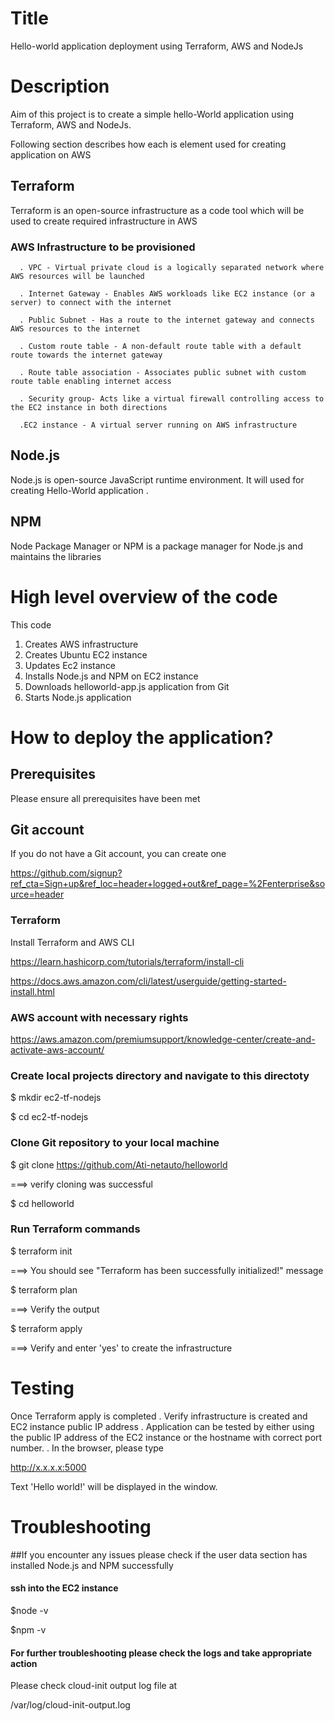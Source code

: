 # Title
Hello-world application deployment using Terraform, AWS and NodeJs

# Description
Aim of this project is to create a simple hello-World application using Terraform, AWS and NodeJs. 

Following section describes how each is element used for creating application on AWS 

## Terraform 
Terraform is an open-source infrastructure as a code tool which will be used to create required infrastructure in AWS

### AWS Infrastructure to be provisioned 

      . VPC - Virtual private cloud is a logically separated network where AWS resources will be launched

      . Internet Gateway - Enables AWS workloads like EC2 instance (or a server) to connect with the internet  

      . Public Subnet - Has a route to the internet gateway and connects AWS resources to the internet 

      . Custom route table - A non-default route table with a default route towards the internet gateway

      . Route table association - Associates public subnet with custom route table enabling internet access

      . Security group- Acts like a virtual firewall controlling access to the EC2 instance in both directions
                           
      .EC2 instance - A virtual server running on AWS infrastructure

## Node.js
 Node.js is open-source JavaScript runtime environment. It will used for creating Hello-World application
      . 
## NPM
Node Package Manager or NPM is a package manager for Node.js and maintains the libraries

# High level overview of the code
 This code 
 1. Creates AWS infrastructure
 2. Creates Ubuntu EC2 instance
 3. Updates Ec2 instance
 4. Installs Node.js and NPM on EC2 instance
 5. Downloads helloworld-app.js application from Git
 6. Starts Node.js application

 
# How to deploy the application?

## Prerequisites
Please ensure all prerequisites have been met

## Git account 

If you do not have a Git account, you can create one 

https://github.com/signup?ref_cta=Sign+up&ref_loc=header+logged+out&ref_page=%2Fenterprise&source=header


### Terraform 
Install Terraform and AWS CLI

https://learn.hashicorp.com/tutorials/terraform/install-cli

https://docs.aws.amazon.com/cli/latest/userguide/getting-started-install.html

### AWS account with necessary rights

https://aws.amazon.com/premiumsupport/knowledge-center/create-and-activate-aws-account/


### Create local projects directory and navigate to this directoty

$ mkdir ec2-tf-nodejs

$ cd ec2-tf-nodejs

### Clone Git repository to your local machine

$ git clone https://github.com/Ati-netauto/helloworld
  
 ===> verify cloning was successful 
 
 $ cd helloworld

### Run Terraform commands

$ terraform init

===> You should see "Terraform has been successfully initialized!" message

$ terraform plan

===> Verify the output 

$ terraform apply

===> Verify and enter 'yes' to create the infrastructure

# Testing

Once Terraform apply is completed 
  . Verify infrastructure is created and EC2 instance public IP address
  . Application can be tested by either using the public IP address of the EC2 instance or the hostname with correct port number.
  . In the browser, please type

http://x.x.x.x:5000

Text 'Hello world!' will be displayed in the window.

# Troubleshooting
##If you encounter any issues please check if the user data section has installed Node.js and NPM successfully

#### ssh into the EC2 instance

$node -v

$npm -v

#### For further troubleshooting please check the logs and take appropriate action
Please check cloud-init output log file at 

/var/log/cloud-init-output.log





